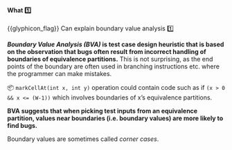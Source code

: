 <div id="title">

#### What :one:

</div>

<span id="prereqs"></span>

<span id="outcomes">{{glyphicon_flag}} Can explain boundary value analysis :one:</span>

<div id="body">

**_Boundary Value Analysis (BVA)_ is test case design heuristic that is based on the observation that bugs often result from incorrect handling of boundaries of equivalence partitions.** This is not surprising, as the end points of the boundary are often used in branching instructions etc. where the programmer can make mistakes.

<tip-box> 

:package: `markCellAt(int x, int y)` operation could contain code such as if `(x > 0 && x <= (W-1))` which involves boundaries of x’s equivalence partitions.

</tip-box>
 

**BVA suggests that when picking test inputs from an equivalence partition, values near boundaries (i.e. boundary values) are more likely to find bugs.**

Boundary values are sometimes called _corner cases_.

</div>

<div id="extras">
  <include src="exercises.md" />
</div>